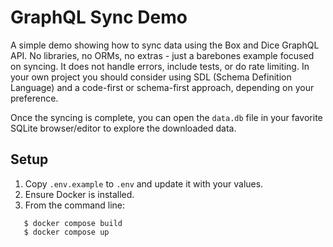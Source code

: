 # GraphQL Sync Demo

A simple demo showing how to sync data using the Box and Dice GraphQL API.  No libraries, no ORMs, no extras - just a barebones example focused on syncing.  It does not handle errors, include tests, or do rate limiting. In your own project you should consider using SDL (Schema Definition Language) and a code-first or schema-first approach, depending on your preference.

Once the syncing is complete, you can open the `data.db` file in your  favorite SQLite browser/editor to explore the downloaded data.

## Setup

1. Copy `.env.example` to `.env` and update it with your values.
2. Ensure Docker is installed.
3. From the command line:
```
   $ docker compose build
   $ docker compose up
```
